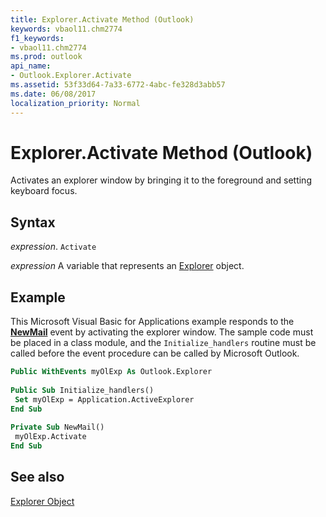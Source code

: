 ```yaml
---
title: Explorer.Activate Method (Outlook)
keywords: vbaol11.chm2774
f1_keywords:
- vbaol11.chm2774
ms.prod: outlook
api_name:
- Outlook.Explorer.Activate
ms.assetid: 53f33d64-7a33-6772-4abc-fe328d3abb57
ms.date: 06/08/2017
localization_priority: Normal
---
```



# Explorer.Activate Method (Outlook)

Activates an explorer window by bringing it to the foreground and setting keyboard focus.


## Syntax

_expression_. `Activate`

_expression_ A variable that represents an [Explorer](./Outlook.Explorer.md) object.


## Example

This Microsoft Visual Basic for Applications example responds to the  **[NewMail](Outlook.Application.NewMail.md)** event by activating the explorer window. The sample code must be placed in a class module, and the `Initialize_handlers` routine must be called before the event procedure can be called by Microsoft Outlook.


```vb
Public WithEvents myOlExp As Outlook.Explorer 
 
Public Sub Initialize_handlers() 
 Set myOlExp = Application.ActiveExplorer 
End Sub 
 
Private Sub NewMail() 
 myOlExp.Activate 
End Sub
```


## See also


[Explorer Object](Outlook.Explorer.md)

